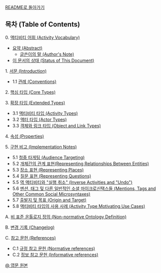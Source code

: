 [README로 돌아가기](README.md)

## 목차 (Table of Contents)

0\. [액티비티 어휘 (Activity Vocabulary)](ActivityVocabularyIntro.md)

- [요약 (Abstract)](ActivityVocabularyIntro.md#요약-abstract)
  - [글쓴이의 말 (Author's Note)](ActivityVocabularyIntro.md#글쓴이의-말-authors-note)
- [이 문서의 상태 (Status of This Document)](ActivityVocabularyIntro.md#요약-abstract)

1\. [서문 (Introduction)](ActivityVocabularyChapter1.md)

- 1.1 [관례 (Conventions)](ActivityVocabularyChapter1.md#11-관례-conventions)

2\. [핵심 타입 (Core Types)](ActivityVocabularyChapter2.md)

3\. [확장 타입 (Extended Types)](ActivityVocabularyChapter3.md)

- 3.1 [액티비티 타입 (Activity Types)](ActivityVocabularyChapter3.md#3.1-액티비티-타입-activity-types)
- 3.2 [액터 타입 (Actor Types)](ActivityVocabularyChapter3.md#3.2-액터-타입-actor-types)
- 3.3 [객체와 링크 타입 (Object and Link Types)](ActivityVocabularyChapter3.md#3.3-객체와-링크-타입-object-and-link-types)

4\. [속성 (Properties)](ActivityVocabularyChapter4.md)

5\. [구현 비고 (Implementation Notes)](ActivityVocabularyChapter5.md)

- 5.1 [청중 타게팅 (Audience Targeting)](ActivityVocabularyChapter5.md#51-청중-타게팅-audience-targeting)
- 5.2 [개체간의 관계 표현(Representing Relationships Between Entities)](ActivityVocabularyChapter5.md#52-개체간의-관계-표현-representing-relationships-between-entities)
- 5.3 [장소 표현 (Representing Places)](ActivityVocabularyChapter5.md#53-장소-표현-representing-places)
- 5.4 [질문 표현 (Representing Questions)](ActivityVocabularyChapter5.md#54-질문-표현-representing-questions)
- 5.5 [역 액티비티와 "실행 취소" (Inverse Activities and "Undo")](ActivityVocabularyChapter5.md#55-역-액티비티와-실행-취소-inverse-activities-and-undo)
- 5.6 [멘션, 태그 및 다른 일반적인 소셜 마이크로신택스들 (Mentions, Tags and Other Common Social Microsyntaxes)](ActivityVocabularyChapter5.md#56-멘션-태그-및-다른-일반적인-소셜-마이크로신택스들-mentions-tags-and-other-common-social-microsyntaxes)
- 5.7 [출발지 및 목표 (Origin and Target)](ActivityVocabularyChapter5.md#57-출발지-및-목표-origin-and-target)
- 5.8 [액티비티 타입의 사용 사례 (Activity Type Motivating Use Cases)](ActivityVocabularyChapter5.md#58-액티비티-타입의-사용-사례-activity-type-motivating-use-cases)

A\. [비 표준 온톨로지 정의 (Non-normative Ontology Definition)](ActivityVocabularyChapterA.md)

B\. [변경 기록 (Changelog)](ActivityVocabularyChapterB.md)

C\. [참고 문헌 (References)](ActivityVocabularyChapterC.md)

- C.1 [규정 참고 문헌 (Normative references)](ActivityVocabularyChapterC.md#c1-규정-참고-문헌-normative-references)
- C.2 [정보 참고 문헌 (Informative references)](ActivityVocabularyChapterC.md#c2-정보-참고-문헌-informative-references)

[@ 영문 원본](ActivityVocabulary-en.md)